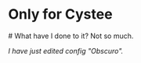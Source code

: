 # Only for Cystee
<p><a href="https://github.com/Cystee"></a></p>
# What have I done to it?
Not so much.<p><i>I have just edited config "Obscuro".</i></p>